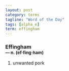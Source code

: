```yaml
---
layout: post
category: terms
tagline: "Word of the Day"
tags: [alpha_e]
term: effingham
---
```


<h3>Effingham<br/> <small>&mdash; n. (ef<span>&middot;</span>fing<span>&middot;</span>ham)</small></h3>
<p><ol><li>unwanted pork</li>
</ol></p>
